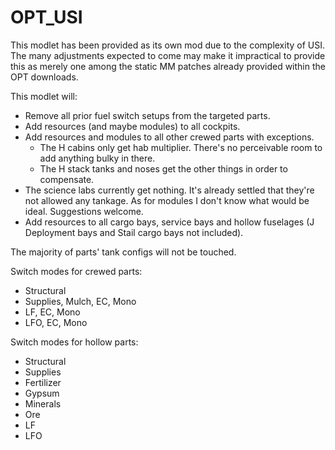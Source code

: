 # OPT_USI

This modlet has been provided as its own mod due to the complexity of USI. The many adjustments expected to come may make it impractical to provide this as merely one among the static MM patches already provided within the OPT downloads.

This modlet will:

* Remove all prior fuel switch setups from the targeted parts.
* Add resources (and maybe modules) to all cockpits.
* Add resources and modules to all other crewed parts with exceptions.
  * The H cabins only get hab multiplier. There's no perceivable room to add anything bulky in there.
  * The H stack tanks and noses get the other things in order to compensate.
* The science labs currently get nothing. It's already settled that they're not allowed any tankage. As for modules I don't know what would be ideal. Suggestions welcome.
* Add resources to all cargo bays, service bays and hollow fuselages (J Deployment bays and Stail cargo bays not included).

The majority of parts' tank configs will not be touched.

Switch modes for crewed parts:

* Structural
* Supplies, Mulch, EC, Mono
* LF, EC, Mono
* LFO, EC, Mono

Switch modes for hollow parts:

* Structural
* Supplies
* Fertilizer
* Gypsum
* Minerals
* Ore
* LF
* LFO

